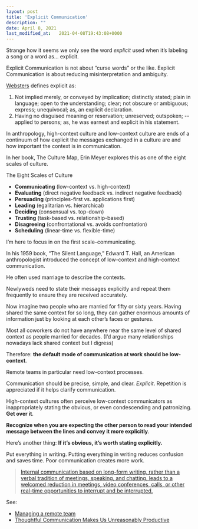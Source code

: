 ```yaml
---
layout: post
title: 'Explicit Communication'
description: ""
date: April 8, 2021
last_modified_at: 	2021-04-08T19:43:08+0000
---
```


Strange how it seems we only see the word *explicit* used when it’s labeling a song or a word as… explicit.

Explicit Communication is not about “curse words” or the like. Explicit Communication is about reducing misinterpretation and ambiguity.

[Websters](https://www.websters1913.com/words/Explicit) defines explicit as:

1. Not implied merely, or conveyed by implication; distinctly stated; plain in language; open to the understanding; clear; not obscure or ambiguous; express; unequivocal; as, an explicit declaration.
2. Having no disguised meaning or reservation; unreserved; outspoken; -- applied to persons; as, he was earnest and explicit in his statement.

In anthropology, high-context culture and low-context culture are ends of a continuum of how explicit the messages exchanged in a culture are and how important the context is in communication.

In her book, The Culture Map, Erin Meyer explores this as one of the eight scales of culture.

The Eight Scales of Culture
- **Communicating** (low-context vs. high-context)
- **Evaluating** (direct negative feedback vs. indirect negative feedback)
- **Persuading** (principles-first vs. applications first)
- **Leading** (egalitarian vs. hierarchical)
- **Deciding** (consensual vs. top-down)
- **Trusting** (task-based vs. relationship-based)
- **Disagreeing** (confrontational vs. avoids confrontation)
- **Scheduling** (linear-time vs. flexible-time)

I’m here to focus in on the first scale–communicating.

In his 1959 book, “The Silent Language,” Edward T. Hall, an American anthropologist introduced the concept of low-context and high-context communication.

He often used marriage to describe the contexts.

Newlyweds need to state their messages explicitly and repeat them frequently to ensure they are received accurately.

Now imagine two people who are married for fifty or sixty years. Having shared the same context for so long, they can gather enormous amounts of information just by looking at each other’s faces or gestures.

Most all coworkers do not have anywhere near the same level of shared context as people married for decades. (I’d argue many relationships nowadays lack shared context but I digress)

Therefore: **the default mode of communication at work should be low-context**.

Remote teams in particular need low-context processes.

Communication should be precise, simple, and clear. *Explicit*. Repetition is appreciated if it helps clarify communication.

High-context cultures often perceive low-context communicators as inappropriately stating the obvious, or even condescending and patronizing.
**Get over it**.

**Recognize when you are expecting the other person to read your intended message between the lines and convey it more explicitly**.

Here’s another thing: **If it’s obvious, it’s worth stating explicitly.**

Put everything in writing. Putting everything in writing reduces confusion and saves time. Poor communication creates more work.

> [Internal communication based on long-form writing, rather than a verbal tradition of meetings, speaking, and chatting, leads to a welcomed reduction in meetings, video conferences, calls, or other real-time opportunities to interrupt and be interrupted.](https://basecamp.com/guides/how-we-communicate)

See:
- [Managing a remote team](https://lukasmurdock.com/managing-a-remote-team/)
- [Thoughtful Communication Makes Us Unreasonably Productive](https://www.ashbyhq.com/culture/blog/thoughtful-communication)

